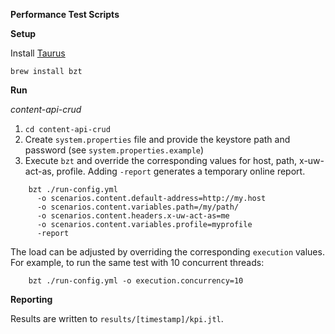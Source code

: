 **Performance Test Scripts**

**Setup**

Install [Taurus](https://gettaurus.org/docs/Installation/)
    
    brew install bzt

**Run**

*content-api-crud*

1. `cd content-api-crud`
2. Create `system.properties` file and provide the keystore path and password (see `system.properties.example`)
3. Execute `bzt` and override the corresponding values for host, path, x-uw-act-as, profile. 
Adding `-report` generates a temporary online report.  
```
    bzt ./run-config.yml 
      -o scenarios.content.default-address=http://my.host
      -o scenarios.content.variables.path=/my/path/
      -o scenarios.content.headers.x-uw-act-as=me
      -o scenarios.content.variables.profile=myprofile
      -report
```

The load can be adjusted by overriding the corresponding `execution` values. 
For example, to run the same test with 10 concurrent threads:
```
    bzt ./run-config.yml -o execution.concurrency=10
```

**Reporting**

Results are written to `results/[timestamp]/kpi.jtl`.  